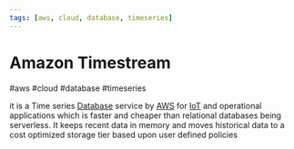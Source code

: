 ```yaml
---
tags: [aws, cloud, database, timeseries]
---
```

# Amazon Timestream
#aws #cloud #database #timeseries


it is a Time series [Database](Software%20Engineering/Datastores/Databases/Databases.md) service by [AWS](Cloud%20Computing/AWS/AWS.md) for [IoT](Cloud%20Computing/AWS/IoT/IoT.md) and operational applications which is faster and cheaper than relational databases being serverless. It keeps recent data in memory and moves historical data to a cost optimized storage tier based upon user defined policies 

